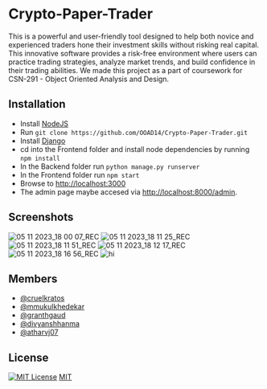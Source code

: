 # Crypto-Paper-Trader

This is a powerful and user-friendly tool designed to help both novice and experienced traders hone their investment skills without risking real capital. This innovative software provides a risk-free environment where users can practice trading strategies, analyze market trends, and build confidence in their trading abilities. We made this project as a part of coursework for CSN-291 - Object Oriented Analysis and Design.


## Installation
* Install [NodeJS](https://nodejs.org/en/download)
* Run `git clone https://github.com/OOAD14/Crypto-Paper-Trader.git`
* Install [Django](https://docs.djangoproject.com/en/4.2/topics/install/)
* cd into the Frontend folder and install node dependencies by running `npm install`
* In the Backend folder run `python manage.py runserver`
* In the Frontend folder run `npm start`
* Browse to [http://localhost:3000](http://localhost:3000)
* The admin page maybe accesed via [http://localhost:8000/admin](http://localhost:8000/admin).

## Screenshots
![05 11 2023_18 00 07_REC](https://github.com/OOAD14/Crypto-Paper-Trader/assets/116339436/5becffaf-58e8-486a-b724-403275f816df)
![05 11 2023_18 11 25_REC](https://github.com/OOAD14/Crypto-Paper-Trader/assets/116339436/f17dc7b3-4bfc-4cf7-9586-03e12742a7a6)
![05 11 2023_18 11 51_REC](https://github.com/OOAD14/Crypto-Paper-Trader/assets/116339436/2a41ad19-3a86-4aee-b131-a1d42b6c9e91)
![05 11 2023_18 12 17_REC](https://github.com/OOAD14/Crypto-Paper-Trader/assets/116339436/6fd35a82-71b6-4bd8-8df9-89f36878825e)
![05 11 2023_18 16 56_REC](https://github.com/OOAD14/Crypto-Paper-Trader/assets/116339436/b9afbaf4-af1e-46ee-8215-ab73891efe76)
![hi](https://github.com/OOAD14/Crypto-Paper-Trader/assets/116339436/55b2f79a-d699-4bdd-8bf8-dc604172ffcb)

## Members
- [@cruelkratos](https://www.github.com/cruelkratos)
- [@mmukulkhedekar](https://www.github.com/mmukulkhedekar)
- [@granthgaud](https://www.github.com/granthgaud)
- [@divyanshhanma](https://www.github.com/divyanshhanma)
- [@atharvj07](https://www.github.com/atharvj07)

## License
[![MIT License](https://img.shields.io/badge/License-MIT-green.svg)](https://choosealicense.com/licenses/mit/)
[MIT](https://choosealicense.com/licenses/mit/)
